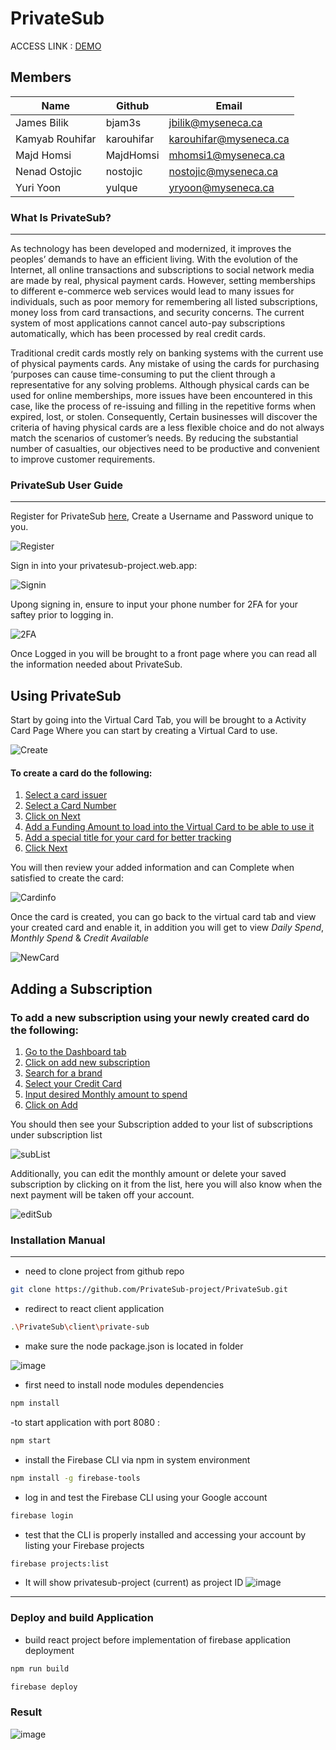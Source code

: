 # PrivateSub

ACCESS LINK : [DEMO](https://privatesub-project.web.app/)

## Members

| Name            | Github     | Email                  |
| --------------- | ---------- | ---------------------- |
| James Bilik     | bjam3s     | jbilik@myseneca.ca     |
| Kamyab Rouhifar | karouhifar | karouhifar@myseneca.ca |
| Majd Homsi      | MajdHomsi  | mhomsi1@myseneca.ca    |
| Nenad Ostojic   | nostojic   | nostojic@myseneca.ca   |
| Yuri Yoon       | yulque     | yryoon@myseneca.ca     |

### What Is PrivateSub?

---

As technology has been developed and modernized, it improves the peoples’ demands to have an efficient living. With the evolution of the Internet, all online transactions and subscriptions to social network media are made by real, physical payment cards. However, setting memberships to different e-commerce web services would lead to many issues for individuals, such as poor memory for remembering all listed subscriptions, money loss from card transactions, and security concerns. The current system of most applications cannot cancel auto-pay subscriptions automatically, which has been processed by real credit cards.

Traditional credit cards mostly rely on banking systems with the current use of physical payments cards. Any mistake of using the cards for purchasing ‘purposes can cause time-consuming to put the client through a representative for any solving problems. Although physical cards can be used for online memberships, more issues have been encountered in this case, like the process of re-issuing and filling in the repetitive forms when expired, lost, or stolen. Consequently, Certain businesses will discover the criteria of having physical cards are a less flexible choice and do not always match the scenarios of customer’s needs. By reducing the substantial number of casualties, our objectives need to be productive and convenient to improve customer requirements.

### PrivateSub User Guide
---
Register for PrivateSub [here](https://privatesub-project.web.app/), Create a Username and Password unique to you.

![Register](client/private-sub/Register.JPG)

Sign in into your privatesub-project.web.app:

![Signin](client/private-sub/Signin.JPG)

Upong signing in, ensure to input your phone number for 2FA for your saftey prior to logging in.

![2FA](client/private-sub/2FA.JPG)

Once Logged in you will be brought to a front page where you can read all the information needed about PrivateSub. 

Using PrivateSub
---
Start by going into the Virtual Card Tab, you will be brought to a Activity Card Page Where you can start by creating a Virtual Card to use.

![Create](client/private-sub/VirtualCard.JPG)

#### To create a card do the following: 
1. [Select a card issuer](#select)
2. [Select a Card Number](#inputCardNumber)
3. [Click on Next](#next)
4. [Add a Funding Amount to load into the Virtual Card to be able to use it](#Funding)
5. [Add a special title for your card for better tracking](#title)
6. [Click Next](#Next)


You will then review your added information and can Complete when satisfied to create the card:

![Cardinfo](client/private-sub/CardInfo.JPG)

Once the card is created, you can go back to the virtual card tab and view your created card and enable it, in addition you will get to view *Daily Spend*, *Monthly Spend* & *Credit Available*

![NewCard](client/private-sub/NewCard.JPG)

Adding a Subscription
---
### To add a new subscription using your newly created card do the following: 
1. [Go to the Dashboard tab](#dashboard)
2. [Click on add new subscription](#addnew)
3. [Search for a brand](#brand)
4. [Select your Credit Card](#select)
5. [Input desired Monthly amount to spend](#monthly)
6. [Click on Add](#add)

You should then see your Subscription added to your list of subscriptions under subscription list

![subList](client/private-sub/subsList.JPG)

Additionally, you can edit the monthly amount or delete your saved subscription by clicking on it from the list, here you will also know when the next payment will be taken off your account. 

![editSub](client/private-sub/editsub.JPG)
### Installation Manual
---
- need to clone project from github repo

```bash
git clone https://github.com/PrivateSub-project/PrivateSub.git
```

- redirect to react client application 
```bash
.\PrivateSub\client\private-sub
```
- make sure the node package.json is located in folder

![image](https://user-images.githubusercontent.com/54970142/184522777-60a7523e-0fb4-4b16-895e-4c2a1aa0c03d.png)

- first need to install node modules dependencies
```bash
npm install 
```

-to start application with port 8080 :

```bash
npm start
```

- install the Firebase CLI via npm in system environment

```bash
npm install -g firebase-tools
```

- log in and test the Firebase CLI using your Google account

```bash
firebase login
```

- test that the CLI is properly installed and accessing your account by listing your Firebase projects

```bash
firebase projects:list
```
- It will show  privatesub-project (current) as project ID
![image](https://user-images.githubusercontent.com/54970142/184522341-3c33bc16-a5c9-43f1-9879-2f4c1d46c306.png)

---

### Deploy and build Application

- build react project before implementation of firebase application deployment 

```bash
npm run build
```

```bash
firebase deploy
```

### Result

![image](https://user-images.githubusercontent.com/54970142/184522400-2fcd628d-c5d0-4a7d-bcf7-7a350e93d419.png)
